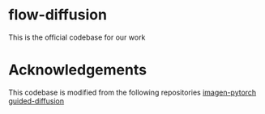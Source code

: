 # flow-diffusion

This is the official codebase for our work []()






# Acknowledgements

This codebase is modified from the following repositories
[imagen-pytorch](https://github.com/lucidrains/imagen-pytorch)
[guided-diffusion](https://github.com/openai/guided-diffusion)
